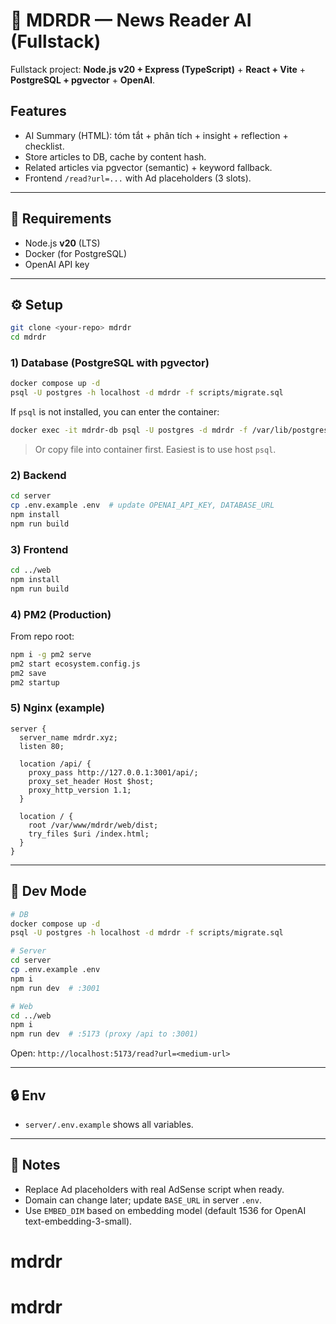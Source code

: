 # 🧠 MDRDR — News Reader AI (Fullstack)

Fullstack project: **Node.js v20 + Express (TypeScript)** + **React + Vite** + **PostgreSQL + pgvector** + **OpenAI**.

## Features
- AI Summary (HTML): tóm tắt + phân tích + insight + reflection + checklist.
- Store articles to DB, cache by content hash.
- Related articles via pgvector (semantic) + keyword fallback.
- Frontend `/read?url=...` with Ad placeholders (3 slots).

---

## 🧱 Requirements
- Node.js **v20** (LTS)
- Docker (for PostgreSQL)
- OpenAI API key

---

## ⚙️ Setup

```bash
git clone <your-repo> mdrdr
cd mdrdr
```

### 1) Database (PostgreSQL with pgvector)

```bash
docker compose up -d
psql -U postgres -h localhost -d mdrdr -f scripts/migrate.sql
```

If `psql` is not installed, you can enter the container:
```bash
docker exec -it mdrdr-db psql -U postgres -d mdrdr -f /var/lib/postgresql/data/migrate.sql
```

> Or copy file into container first. Easiest is to use host `psql`.

### 2) Backend

```bash
cd server
cp .env.example .env  # update OPENAI_API_KEY, DATABASE_URL
npm install
npm run build
```

### 3) Frontend

```bash
cd ../web
npm install
npm run build
```

### 4) PM2 (Production)

From repo root:
```bash
npm i -g pm2 serve
pm2 start ecosystem.config.js
pm2 save
pm2 startup
```

### 5) Nginx (example)

```
server {
  server_name mdrdr.xyz;
  listen 80;

  location /api/ {
    proxy_pass http://127.0.0.1:3001/api/;
    proxy_set_header Host $host;
    proxy_http_version 1.1;
  }

  location / {
    root /var/www/mdrdr/web/dist;
    try_files $uri /index.html;
  }
}
```

---

## 🧪 Dev Mode

```bash
# DB
docker compose up -d
psql -U postgres -h localhost -d mdrdr -f scripts/migrate.sql

# Server
cd server
cp .env.example .env
npm i
npm run dev  # :3001

# Web
cd ../web
npm i
npm run dev  # :5173 (proxy /api to :3001)
```

Open: `http://localhost:5173/read?url=<medium-url>`

---

## 🔒 Env
- `server/.env.example` shows all variables.

---

## 📣 Notes
- Replace Ad placeholders with real AdSense script when ready.
- Domain can change later; update `BASE_URL` in server `.env`.
- Use `EMBED_DIM` based on embedding model (default 1536 for OpenAI text-embedding-3-small).
# mdrdr
# mdrdr
